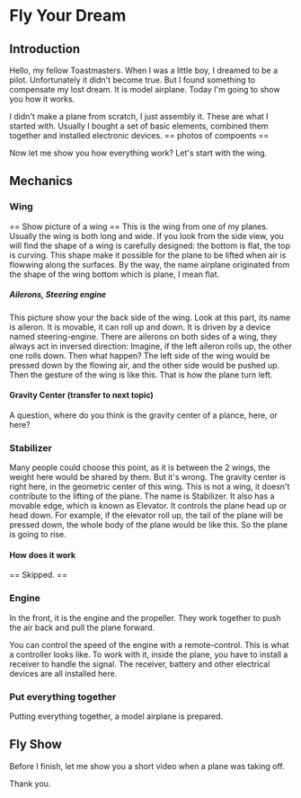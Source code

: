 
# Fly Your Dream

## Introduction
Hello, my fellow Toastmasters. When I was a little boy, I dreamed to be a pilot. Unfortunately it didn't become true. But I found something to compensate my lost dream. It is model airplane. Today I'm going to show you how it works.

I didn't make a plane from scratch, I just assembly it. These are what I started with. Usually I bought a set of basic elements, combined them together and installed electronic devices.
== photos of compoents ==

Now let me show you how everything work? Let's start with the wing.

## Mechanics
### Wing
== Show picture of a wing ==
This is the wing from one of my planes. Usually the wing is both long and wide. If you look from the side view, you will find the shape of a wing is carefully designed: the bottom is flat, the top is curving. This shape make it possible for the plane to be lifted when air is flowwing along the surfaces. By the way, the name airplane originated from the shape of the wing bottom which is plane, I mean flat.

##### Ailerons, Steering engine
This picture show your the back side of the wing. Look at this part, its name is aileron. It is movable, it can roll up and down. It is driven by a device named steering-engine. There are ailerons on both sides of a wing, they always act in inversed direction: Imagine, if the left aileron rolls up, the other one rolls down. Then what happen? The left side of the wing would be pressed down by the flowing air, and the other side would be pushed up. Then the gesture of the wing is like this. That is how the plane turn left.

#### Gravity Center (transfer to next topic)
A question, where do you think is the gravity center of a plance, here, or here?

### Stabilizer
Many people could choose this point, as it is between the 2 wings, the weight here would be shared by them. But it's wrong. The gravity center is right here, in the geometric center of this wing. This is not a wing, it doesn't contribute to the lifting of the plane. The name is Stabilizer. It also has a movable edge, which is known as Elevator. It controls the plane head up or head down. For example, if the elevator roll up, the tail of the plane will be pressed down, the whole body of the plane would be like this. So the plane is going to rise.

#### How does it work
== Skipped. ==

### Engine
In the front, it is the engine and the propeller. They work together to push the air back and pull the plane forward.

You can control the speed of the engine with a remote-control. This is what a controller looks like. To work with it, inside the plane, you have to install a receiver to handle the signal. The receiver, battery and other electrical devices are all installed here.

### Put everything together
Putting everything together, a model airplane is prepared.

## Fly Show
Before I finish, let me show you a short video when a plane was taking off.

Thank you.
